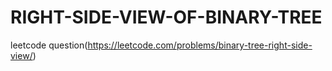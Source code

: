 # RIGHT-SIDE-VIEW-OF-BINARY-TREE
leetcode question(https://leetcode.com/problems/binary-tree-right-side-view/)
